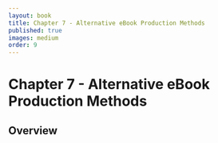 ```yaml
---
layout: book
title: Chapter 7 - Alternative eBook Production Methods
published: true
images: medium
order: 9
---
```

# Chapter 7 - Alternative eBook Production Methods

## Overview
